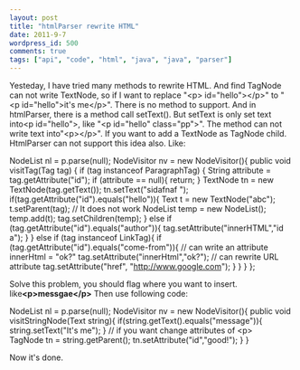 ```yaml
---
layout: post
title: "htmlParser rewrite HTML"
date: 2011-9-7
wordpress_id: 500
comments: true
tags: ["api", "code", "html", "java", "java", "parser"]
---
```

<meta name="_edit_last" content="1" />
<meta name="_su_rich_snippet_type" content="none" />
<meta name="views" content="194" />
<meta name="_su_description" content="use java htmpParser api to rewrite html TagNode TextNode Node" />
<meta name="_su_keywords" content="TagNode,TextNode,Node,html,parser" />
<meta name="_su_title" content="htmlParser rewrite HTML" />
Yesteday, I have tried many methods to rewrite HTML.
And find TagNode can not write TextNode, so if I want to replace "&lt;p&gt; id="hello"&gt;&lt;/p&gt;" to "&lt;p id="hello"&gt;it's me&lt;/p&gt;". There is no method to support. And in htmlParser, there is a method call setText(). But setText is only set text into&lt;p id="hello"&gt;, like "&lt;p id="hello" class="pp"&gt;". The method can not write text into"&lt;p&gt;&lt;/p&gt;". If you want to add a TextNode as TagNode child. HtmlParser can not support this idea also. Like:

NodeList nl = p.parse(null);
NodeVisitor nv = new NodeVisitor(){
    public void visitTag(Tag tag) {
        if (tag instanceof ParagraphTag) {
            String attribute = tag.getAttribute("id");
            if (attribute == null){
                return;
            }
            TextNode tn = new TextNode(tag.getText());
            tn.setText("sidafnaf ");
            if(tag.getAttribute("id").equals("hello")){
                Text t = new TextNode("abc");
                t.setParent(tag);
                // It does not work
                NodeList temp = new NodeList();
                temp.add(t);
                tag.setChildren(temp);
            } else if (tag.getAttribute("id").equals("author")){
                tag.setAttribute("innerHTML","id a");
            }
        } else if (tag instanceof LinkTag){
            if (tag.getAttribute("id").equals("come-from")){
                // can write an attribute innerHtml = "ok?"
                tag.setAttribute("innerHtml","ok?");
                // can rewrite URL attribute 
                tag.setAttribute("href", "http://www.google.com");
            }
        }
    }
};

Solve this problem, you should flag where you want to insert. like<strong>&lt;p&gt;messgae&lt;/p&gt;</strong>
Then use following code:

NodeList nl = p.parse(null);
NodeVisitor nv = new NodeVisitor(){
   public void visitStringNode(Text string){
          if(string.getText().equals("message")){
               string.setText("It's me");
          }
          // if you want change attributes of &lt;p&gt;    
          TagNode tn = string.getParent();
          tn.setAttribute("id","good!");
   }
}

Now it's done.
